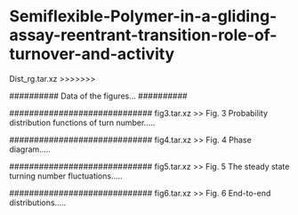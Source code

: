 # Semiflexible-Polymer-in-a-gliding-assay-reentrant-transition-role-of-turnover-and-activity

Dist_rg.tar.xz >>>>>>> 





















##########
Data of the figures...
##########


#############################
fig3.tar.xz >> Fig. 3 Probability distribution functions of turn number.....


#############################
fig4.tar.xz >> Fig. 4 Phase diagram.....


#############################
fig5.tar.xz >> Fig. 5 The steady state turning number fluctuations.....


#############################
fig6.tar.xz >> Fig. 6 End-to-end distributions.....
